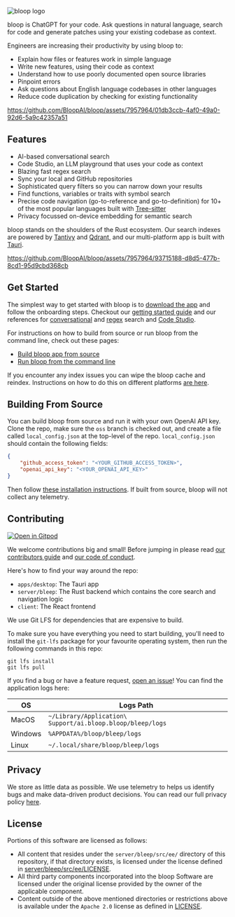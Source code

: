 <picture>
  <source media="(prefers-color-scheme: dark)" srcset="https://assets.bloop.ai/bloop_github_logo_dark.png">
  <img alt="bloop logo" src="https://assets.bloop.ai/bloop_github_logo_light.png">
</picture>

bloop is ChatGPT for your code. Ask questions in natural language, search for code and generate patches using your existing codebase as context. 

Engineers are increasing their productivity by using bloop to:
- Explain how files or features work in simple language
- Write new features, using their code as context
- Understand how to use poorly documented open source libraries
- Pinpoint errors
- Ask questions about English language codebases in other languages
- Reduce code duplication by checking for existing functionality

https://github.com/BloopAI/bloop/assets/7957964/01db3ccb-4af0-49a0-92d6-5a9c42357a51

## Features

- AI-based conversational search
- Code Studio, an LLM playground that uses your code as context
- Blazing fast regex search
- Sync your local and GitHub repositories
- Sophisticated query filters so you can narrow down your results
- Find functions, variables or traits with symbol search
- Precise code navigation (go-to-reference and go-to-definition) for 10+ of the most popular languages built with [Tree-sitter](https://tree-sitter.github.io/tree-sitter/)
- Privacy focussed on-device embedding for semantic search

bloop stands on the shoulders of the Rust ecosystem. Our search indexes are powered by [Tantivy](https://github.com/quickwit-oss/tantivy) and [Qdrant](https://github.com/qdrant/qdrant), and our multi-platform app is built with [Tauri](https://github.com/tauri-apps/tauri).

https://github.com/BloopAI/bloop/assets/7957964/93715188-d8d5-477b-8cd1-95d9cbd368cb

## Get Started

The simplest way to get started with bloop is to [download the app](https://github.com/BloopAI/bloop/releases) and follow the onboarding steps. Checkout our [getting started guide](https://bloop.ai/docs/getting-started) and our references for [conversational](https://bloop.ai/docs/natural-language-queries) and [regex](https://bloop.ai/docs/regex-queries) search and [Code Studio](https://bloop.ai/docs/code-studio).

For instructions on how to build from source or run bloop from the command line, check out these pages:

- [Build bloop app from source](./apps/desktop/README.md)
- [Run bloop from the command line](./server/README.md)

If you encounter any index issues you can wipe the bloop cache and reindex. Instructions on how to do this on different platforms [are here](./apps/desktop/README.md).

## Building From Source

You can build bloop from source and run it with your own OpenAI API key. Clone the repo, make sure the `oss` branch is checked out, and create a file called `local_config.json` at the top-level of the repo. `local_config.json` should contain the following fields:

```json
{
    "github_access_token": "<YOUR_GITHUB_ACCESS_TOKEN>",
    "openai_api_key": "<YOUR_OPENAI_API_KEY>"
}
```

Then follow [these installation instructions](./apps/desktop/README.md). If built from source, bloop will not collect any telemetry. 

## Contributing

[![Open in Gitpod](https://gitpod.io/button/open-in-gitpod.svg)](https://gitpod.io/#https://github.com/BloopAI/bloop)

We welcome contributions big and small! Before jumping in please read [our contributors guide](./CONTRIBUTING.md) and [our code of conduct](./CODE_OF_CONDUCT.md).

Here's how to find your way around the repo:

- `apps/desktop`: The Tauri app
- `server/bleep`: The Rust backend which contains the core search and navigation logic
- `client`: The React frontend

We use Git LFS for dependencies that are expensive to build.

To make sure you have everything you need to start building, you'll need to
install the `git-lfs` package for your favourite operating system, then run the
following commands in this repo:

    git lfs install
    git lfs pull

If you find a bug or have a feature request, [open an issue](https://github.com/BloopAI/bloop/issues)! You can find the application logs here:

| OS      | Logs Path |
| ----------- | ----------- |
| MacOS      | `~/Library/Application\ Support/ai.bloop.bloop/bleep/logs`       |
| Windows   | `%APPDATA%/bloop/bleep/logs`        |
| Linux   | `~/.local/share/bloop/bleep/logs`        |

## Privacy

We store as little data as possible. We use telemetry to helps us identify bugs and make data-driven product decisions. You can read our full privacy policy [here](https://bloop.ai/privacy).

## License

Portions of this software are licensed as follows:

* All content that resides under the `server/bleep/src/ee/` directory of this repository, if that directory exists, is licensed under the license defined in [server/bleep/src/ee/LICENSE](./server/bleep/src/ee/LICENSE).
* All third party components incorporated into the bloop Software are licensed under the original license provided by the owner of the applicable component.
* Content outside of the above mentioned directories or restrictions above is available under the `Apache 2.0` license as defined in [LICENSE](./LICENSE).

